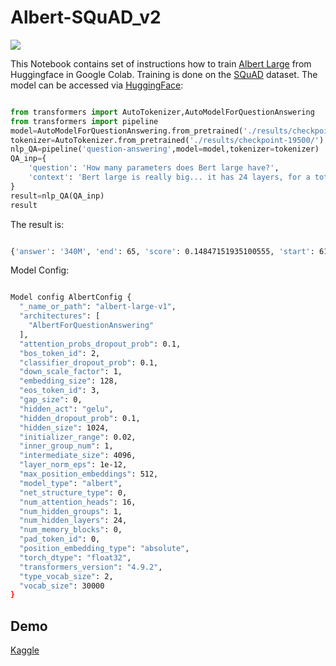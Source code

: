 # Albert-SQuAD_v2




<img src="https://huggingface.co/front/assets/huggingface_logo.svg">



This Notebook contains set of instructions how to train [Albert Large](https://huggingface.co/transformers/model_doc/albert.html) from Huggingface in Google Colab.
Training is done on the [SQuAD](https://rajpurkar.github.io/SQuAD-explorer/) dataset. The model can be accessed via [HuggingFace](https://huggingface.co/abhilash1910/albert-squad-v2):


```python

from transformers import AutoTokenizer,AutoModelForQuestionAnswering
from transformers import pipeline
model=AutoModelForQuestionAnswering.from_pretrained('./results/checkpoint-19500/')
tokenizer=AutoTokenizer.from_pretrained('./results/checkpoint-19500/')
nlp_QA=pipeline('question-answering',model=model,tokenizer=tokenizer)
QA_inp={
    'question': 'How many parameters does Bert large have?',
    'context': 'Bert large is really big... it has 24 layers, for a total of 340M parameters.Altogether it is 1.34 GB so expect it to take a couple minutes to download to your Colab instance.'
}
result=nlp_QA(QA_inp)
result
```

The result is:

```bash

{'answer': '340M', 'end': 65, 'score': 0.14847151935100555, 'start': 61}
 ```

Model Config:

```bash

Model config AlbertConfig {
  "_name_or_path": "albert-large-v1",
  "architectures": [
    "AlbertForQuestionAnswering"
  ],
  "attention_probs_dropout_prob": 0.1,
  "bos_token_id": 2,
  "classifier_dropout_prob": 0.1,
  "down_scale_factor": 1,
  "embedding_size": 128,
  "eos_token_id": 3,
  "gap_size": 0,
  "hidden_act": "gelu",
  "hidden_dropout_prob": 0.1,
  "hidden_size": 1024,
  "initializer_range": 0.02,
  "inner_group_num": 1,
  "intermediate_size": 4096,
  "layer_norm_eps": 1e-12,
  "max_position_embeddings": 512,
  "model_type": "albert",
  "net_structure_type": 0,
  "num_attention_heads": 16,
  "num_hidden_groups": 1,
  "num_hidden_layers": 24,
  "num_memory_blocks": 0,
  "pad_token_id": 0,
  "position_embedding_type": "absolute",
  "torch_dtype": "float32",
  "transformers_version": "4.9.2",
  "type_vocab_size": 2,
  "vocab_size": 30000
}
```

## Demo

[Kaggle](https://www.kaggle.com/abhilash1910/training-albertqa)

